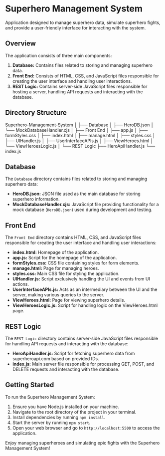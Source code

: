 # Superhero Management System

Application designed to manage superhero data, simulate superhero fights, and provide a user-friendly interface for interacting with the system.

## Overview

The application consists of three main components:

1. **Database:** Contains files related to storing and managing superhero data.
2. **Front End:** Consists of HTML, CSS, and JavaScript files responsible for creating the user interface and handling user interactions.
3. **REST Logic:** Contains server-side JavaScript files responsible for hosting a server, handling API requests and interacting with the database.

## Directory Structure

Superhero-Management-System
│
├── Database
│ ├── HeroDB.json
│ └── MockDatabaseHandler.cjs
│
├── Front End
│ ├── app.js
│ ├── formStyles.css
│ ├── index.html
│ ├── manage.html
│ ├── styles.css
│ ├── UIHandler.js
│ ├── UserInterfaceAPIs.js
│ ├── ViewHeroes.html
│ └── ViewHeroesLogic.js
│
└── REST Logic
├── HeroApiHandler.js
└── index.js

## Database

The `Database` directory contains files related to storing and managing superhero data:

- **HeroDB.json:** JSON file used as the main database for storing superhero information.
- **MockDatabaseHandler.cjs:** JavaScript file providing functionality for a mock database (`HeroDB.json`) used during development and testing.

## Front End

The `Front End` directory contains HTML, CSS, and JavaScript files responsible for creating the user interface and handling user interactions:

- **index.html:** Homepage of the application.
- **app.js:** Script for the homepage of the application.
- **formStyles.css:** CSS file containing styles for form elements.
- **manage.html:** Page for managing heroes.
- **styles.css:** Main CSS file for styling the application.
- **UIHandler.js:** Script exclusively handling the UI and events from UI actions.
- **UserInterfaceAPIs.js:** Acts as an intermediary between the UI and the server, making various queries to the server.
- **ViewHeroes.html:** Page for viewing superhero details.
- **ViewHeroesLogic.js:** Script for handling logic on the ViewHeroes.html page.

## REST Logic

The `REST Logic` directory contains server-side JavaScript files responsible for handling API requests and interacting with the database:

- **HeroApiHandler.js:** Script for fetching superhero data from superheroapi.com based on provided IDs.
- **index.js:** Main server file responsible for processing GET, POST, and DELETE requests and interacting with the database.

## Getting Started

To run the Superhero Management System:

1. Ensure you have Node.js installed on your machine.
2. Navigate to the root directory of the project in your terminal.
3. Install dependencies by running `npm install`.
4. Start the server by running `npm start`.
5. Open your web browser and go to `http://localhost:5500` to access the application.

Enjoy managing superheroes and simulating epic fights with the Superhero Management System!
